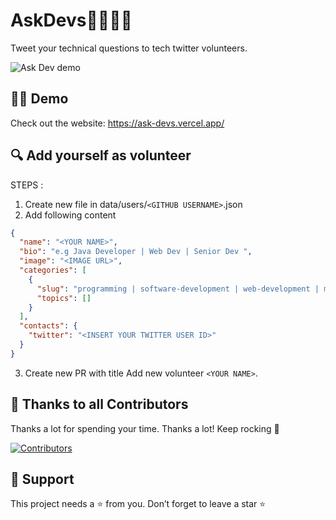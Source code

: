 # AskDevs👩‍💻👨‍💻
Tweet your technical questions to tech twitter volunteers.

![Ask Dev demo](https://dev-to-uploads.s3.amazonaws.com/uploads/articles/8lh8zorj818yy0zn1ged.gif)

## 👨‍💻 Demo

Check out the website: https://ask-devs.vercel.app/

## 🔍 Add yourself as volunteer
STEPS :
1. Create new file in data/users/`<GITHUB USERNAME>`.json
2. Add following content 
```json
{
  "name": "<YOUR NAME>",
  "bio": "e.g Java Developer | Web Dev | Senior Dev ",
  "image": "<IMAGE URL>",
  "categories": [
    {
      "slug": "programming | software-development | web-development | mobile-development | data-science",
      "topics": []
    }
  ],
  "contacts": {
    "twitter": "<INSERT YOUR TWITTER USER ID>"
  }
}
```
3. Create new PR with title Add new volunteer `<YOUR NAME>`.

## 🙌 Thanks to all Contributors

Thanks a lot for spending your time. Thanks a lot! Keep rocking 🍻

[![Contributors](https://contrib.rocks/image?repo=codewithvoid/AskDevs)](https://github.com/codewithvoid/AskDevs/graphs/contributors)


## 🙏 Support
This project needs a ⭐️ from you. Don’t forget to leave a star ⭐️
